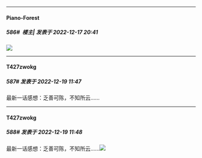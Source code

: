 

*****

####  Piano-Forest  
##### 586#         楼主| 发表于 2022-12-17 20:41

<img src="https://p.sda1.dev/8/d74ab8bb597cc52f327b561dccc532c3/20221217_095451.jpg" referrerpolicy="no-referrer">



*****

####  T427zwokg  
##### 587#       发表于 2022-12-19 11:47

最新一话感想：乏善可陈，不知所云......

*****

####  T427zwokg  
##### 588#       发表于 2022-12-19 11:48

最新一话感想：乏善可陈，不知所云......<img src="https://static.saraba1st.com/image/smiley/face2017/004.gif" referrerpolicy="no-referrer">

